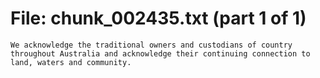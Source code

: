 ﻿# File: chunk_002435.txt (part 1 of 1)
```
We acknowledge the traditional owners and custodians of country throughout Australia and acknowledge their continuing connection to land, waters and community.
```

